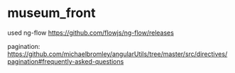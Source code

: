# museum_front

used ng-flow https://github.com/flowjs/ng-flow/releases

pagination: https://github.com/michaelbromley/angularUtils/tree/master/src/directives/pagination#frequently-asked-questions